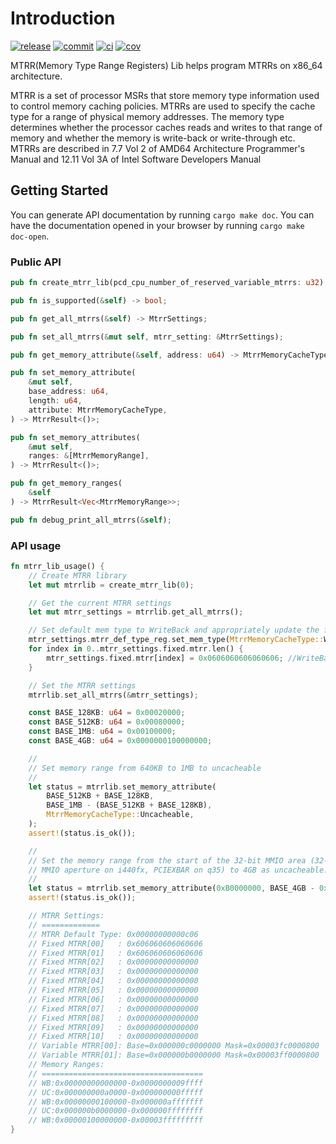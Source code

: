 # Introduction

[![release]][_release]
[![commit]][_commit]
[![ci]][_ci]
[![cov]][_cov]

MTRR(Memory Type Range Registers) Lib helps program MTRRs on x86_64
architecture.

MTRR is a set of processor MSRs that store memory type information used to
control memory caching policies. MTRRs are used to specify the cache type
for a range of physical memory addresses. The memory type determines whether
the processor caches reads and writes to that range of memory and whether
the memory is write-back or write-through etc. MTRRs are described in 7.7
Vol 2 of AMD64 Architecture Programmer's Manual and 12.11 Vol 3A of Intel
Software Developers Manual

## Getting Started

You can generate API documentation by running `cargo make doc`. You can have the documentation opened in your browser
by running `cargo make doc-open`.

### Public API

```rust
pub fn create_mtrr_lib(pcd_cpu_number_of_reserved_variable_mtrrs: u32) -> MtrrLib;

pub fn is_supported(&self) -> bool;

pub fn get_all_mtrrs(&self) -> MtrrSettings;

pub fn set_all_mtrrs(&mut self, mtrr_setting: &MtrrSettings);

pub fn get_memory_attribute(&self, address: u64) -> MtrrMemoryCacheType;

pub fn set_memory_attribute(
    &mut self,
    base_address: u64,
    length: u64,
    attribute: MtrrMemoryCacheType,
) -> MtrrResult<()>;

pub fn set_memory_attributes(
    &mut self,
    ranges: &[MtrrMemoryRange],
) -> MtrrResult<()>;

pub fn get_memory_ranges(
    &self
) -> MtrrResult<Vec<MtrrMemoryRange>>;

pub fn debug_print_all_mtrrs(&self);
```

### API usage

```rust
fn mtrr_lib_usage() {
    // Create MTRR library
    let mut mtrrlib = create_mtrr_lib(0);

    // Get the current MTRR settings
    let mut mtrr_settings = mtrrlib.get_all_mtrrs();

    // Set default mem type to WriteBack and appropriately update the fixed mtrr
    mtrr_settings.mtrr_def_type_reg.set_mem_type(MtrrMemoryCacheType::WriteBack as u8);
    for index in 0..mtrr_settings.fixed.mtrr.len() {
        mtrr_settings.fixed.mtrr[index] = 0x0606060606060606; //WriteBack
    }

    // Set the MTRR settings
    mtrrlib.set_all_mtrrs(&mtrr_settings);

    const BASE_128KB: u64 = 0x00020000;
    const BASE_512KB: u64 = 0x00080000;
    const BASE_1MB: u64 = 0x00100000;
    const BASE_4GB: u64 = 0x0000000100000000;

    //
    // Set memory range from 640KB to 1MB to uncacheable
    //
    let status = mtrrlib.set_memory_attribute(
        BASE_512KB + BASE_128KB,
        BASE_1MB - (BASE_512KB + BASE_128KB),
        MtrrMemoryCacheType::Uncacheable,
    );
    assert!(status.is_ok());

    //
    // Set the memory range from the start of the 32-bit MMIO area (32-bit PCI
    // MMIO aperture on i440fx, PCIEXBAR on q35) to 4GB as uncacheable.
    //
    let status = mtrrlib.set_memory_attribute(0xB0000000, BASE_4GB - 0xB0000000, MtrrMemoryCacheType::Uncacheable);
    assert!(status.is_ok());

    // MTRR Settings:
    // =============
    // MTRR Default Type: 0x00000000000c06
    // Fixed MTRR[00]   : 0x606060606060606
    // Fixed MTRR[01]   : 0x606060606060606
    // Fixed MTRR[02]   : 0x00000000000000
    // Fixed MTRR[03]   : 0x00000000000000
    // Fixed MTRR[04]   : 0x00000000000000
    // Fixed MTRR[05]   : 0x00000000000000
    // Fixed MTRR[06]   : 0x00000000000000
    // Fixed MTRR[07]   : 0x00000000000000
    // Fixed MTRR[08]   : 0x00000000000000
    // Fixed MTRR[09]   : 0x00000000000000
    // Fixed MTRR[10]   : 0x00000000000000
    // Variable MTRR[00]: Base=0x000000c0000000 Mask=0x00003fc0000800
    // Variable MTRR[01]: Base=0x000000b0000000 Mask=0x00003ff0000800
    // Memory Ranges:
    // ====================================
    // WB:0x00000000000000-0x0000000009ffff
    // UC:0x000000000a0000-0x000000000fffff
    // WB:0x00000000100000-0x000000afffffff
    // UC:0x000000b0000000-0x000000ffffffff
    // WB:0x00000100000000-0x00003fffffffff
}

```

[release]: https://img.shields.io/crates/v/patina_mtrr
[_release]: https://github.com/OpenDevicePartnership/patina-mtrr/releases/latest
[commit]: https://img.shields.io/github/commits-since/OpenDevicePartnership/patina-mtrr/latest/main?include_prereleases
[_commit]: https://github.com/OpenDevicePartnership/patina-mtrr/commits/main/
[ci]: https://github.com/OpenDevicePartnership/patina-mtrr/actions/workflows/ci-workflow.yml/badge.svg?branch=main&event=push
[_ci]: https://github.com/OpenDevicePartnership/patina-mtrr/actions/workflows/ci-workflow.yml
[cov]: https://codecov.io/github/OpenDevicePartnership/patina-mtrr/graph/badge.svg?token=TUG4C3PK84
[_cov]: https://codecov.io/github/OpenDevicePartnership/patina-mtrr

